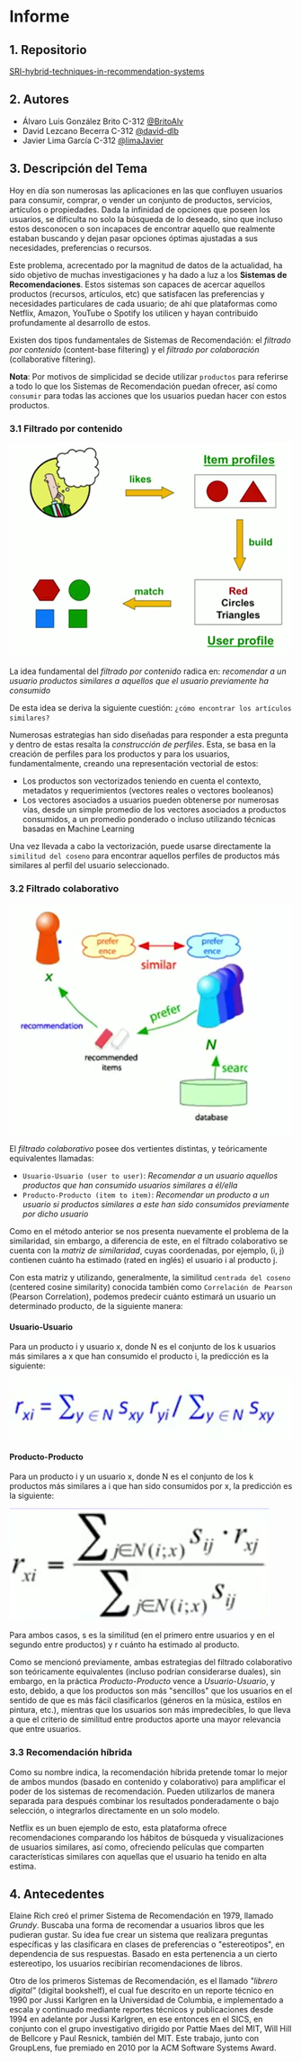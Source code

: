 # Informe

## 1. Repositorio

[SRI-hybrid-techniques-in-recommendation-systems](https://github.com/BritoAlv/SRI-hybrid-techniques-in-recommendation-systems)

## 2. Autores

- Álvaro Luis González Brito C-312 [@BritoAlv](https://github.com/BritoAlv)
- David Lezcano Becerra C-312 [@david-dlb](https://github.com/david-dlb)
- Javier Lima García C-312 [@limaJavier](https://github.com/limaJavier)

## 3. Descripción del Tema

Hoy en día son numerosas las aplicaciones en las que confluyen usuarios para consumir, comprar, o vender un conjunto de productos, servicios, artículos o propiedades. Dada la infinidad de opciones que poseen los usuarios, se dificulta no solo la búsqueda de lo deseado, sino que incluso estos desconocen o son incapaces de encontrar aquello que realmente estaban buscando y dejan pasar opciones óptimas ajustadas a sus necesidades, preferencias o recursos.

Este problema, acrecentado por la magnitud de datos de la actualidad, ha sido objetivo de muchas investigaciones y ha dado a luz a los **Sistemas de Recomendaciones**. Estos sistemas son capaces de acercar aquellos productos (recursos, artículos, etc) que satisfacen las preferencias y necesidades particulares de cada usuario; de ahí que plataformas como Netflix, Amazon, YouTube o Spotify los utilicen y hayan contribuido profundamente al desarrollo de estos.

Existen dos tipos fundamentales de Sistemas de Recomendación: el *filtrado por contenido* (content-base filtering) y el *filtrado por colaboración* (collaborative filtering).

**Nota**: Por motivos de simplicidad se decide utilizar `productos` para referirse a todo lo que los Sistemas de Recomendación puedan ofrecer, así como `consumir` para todas las acciones que los usuarios puedan hacer con estos productos.

### 3.1 Filtrado por contenido

![](./images/content-bases_filtering.png)

La idea fundamental del *filtrado por contenido* radica en: *recomendar a un usuario productos similares a aquellos que el usuario previamente ha consumido*

De esta idea se deriva la siguiente cuestión: `¿cómo encontrar los artículos similares?`

Numerosas estrategias han sido diseñadas para responder a esta pregunta y dentro de estas resalta la *construcción de perfiles*. Esta, se basa en la creación de perfiles para los productos y para los usuarios, fundamentalmente, creando una representación vectorial de estos:

- Los productos son vectorizados teniendo en cuenta el contexto, metadatos y requerimientos (vectores reales o vectores booleanos)
- Los vectores asociados a usuarios pueden obtenerse por numerosas vías, desde un simple promedio de los vectores asociados a productos consumidos, a un promedio ponderado o incluso utilizando técnicas basadas en Machine Learning

Una vez llevada a cabo la vectorización, puede usarse directamente la `similitud del coseno` para encontrar aquellos perfiles de productos más similares al perfil del usuario seleccionado.

### 3.2 Filtrado colaborativo

![](./images/collaborative_filtering.png)

El *filtrado colaborativo* posee dos vertientes distintas, y teóricamente equivalentes llamadas:

- `Usuario-Usuario (user to user)`: *Recomendar a un usuario aquellos productos que han consumido usuarios similares a él/ella*
- `Producto-Producto (item to item)`: *Recomendar un producto a un usuario si productos similares a este han sido consumidos previamente por dicho usuario*

Como en el método anterior se nos presenta nuevamente el problema de la similaridad, sin embargo, a diferencia de este, en el filtrado colaborativo se cuenta con la *matriz de similaridad*, cuyas coordenadas, por ejemplo, (i, j) contienen cuánto ha estimado (rated en inglés) el usuario i al producto j. 

Con esta matriz y utilizando, generalmente, la similitud `centrada del coseno` (centered cosine similarity) conocida también como `Correlación de Pearson` (Pearson Correlation), podemos predecir cuánto estimará un usuario un determinado producto, de la siguiente manera:

#### Usuario-Usuario

Para un producto i y usuario x, donde N es el conjunto de los k usuarios más similares a x que han consumido el producto i, la predicción es la siguiente:

![](./images/user_to_user.png)

#### Producto-Producto

Para un producto i y un usuario x, donde N es el conjunto de los k productos más similares a i que han sido consumidos por x, la predicción es la siguiente:

![](./images/item_to_item.png)

Para ambos casos, s es la similitud (en el primero entre usuarios y en el segundo entre productos) y r cuánto ha estimado al producto.

Como se mencionó previamente, ambas estrategias del filtrado colaborativo son teóricamente equivalentes (incluso podrían considerarse duales), sin embargo, en la práctica *Producto-Producto* vence a *Usuario-Usuario*, y esto, debido, a que los productos son más "sencillos" que los usuarios en el sentido de que es más fácil clasificarlos (géneros en la música, estilos en pintura, etc.), mientras que los usuarios son más impredecibles, lo que lleva a que el criterio de similitud entre productos aporte una mayor relevancia que entre usuarios.

### 3.3 Recomendación híbrida

Como su nombre indica, la recomendación híbrida pretende tomar lo mejor de ambos mundos (basado en contenido y colaborativo) para amplificar el poder de los sistemas de recomendación. Pueden utilizarlos de manera separada para después combinar los resultados ponderadamente o bajo selección, o integrarlos directamente en un solo modelo.

Netflix es un buen ejemplo de esto, esta plataforma ofrece recomendaciones comparando los hábitos de búsqueda y visualizaciones de usuarios similares, así como, ofreciendo películas que comparten características similares con aquellas que el usuario ha tenido en alta estima.

## 4. Antecedentes

Elaine Rich creó el primer Sistema de Recomendación en 1979, llamado *Grundy*. Buscaba una forma de recomendar a usuarios libros que les pudieran gustar. Su idea fue crear un sistema que realizara preguntas específicas y las clasificara en clases de preferencias o "estereotipos", en dependencia de sus respuestas. Basado en esta pertenencia a un cierto estereotipo, los usuarios recibirían recomendaciones de libros.

Otro de los primeros Sistemas de Recomendación, es el llamado *"librero digital"* (digital bookshelf), el cual fue descrito en un reporte técnico en 1990 por Jussi Karlgren en la Universidad de Columbia, e implementado a escala y continuado mediante reportes técnicos y publicaciones desde 1994 en adelante por Jussi Karlgren, en ese entonces en el SICS, en conjunto con el grupo investigativo dirigido por Pattie Maes del MIT, Will Hill de Bellcore y Paul Resnick, también del MIT. Este trabajo, junto con GroupLens, fue premiado en 2010 por la ACM Software Systems Award.